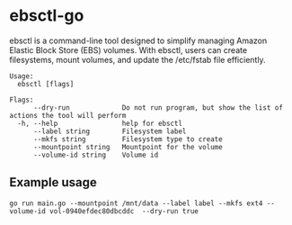 # ebsctl-go

ebsctl is a command-line tool designed to simplify managing Amazon Elastic Block Store (EBS) volumes. With ebsctl, users can create filesystems, mount volumes, and update the /etc/fstab file efficiently.

```
Usage:
  ebsctl [flags]

Flags:
      --dry-run             Do not run program, but show the list of actions the tool will perform
  -h, --help                help for ebsctl
      --label string        Filesystem label
      --mkfs string         Filesystem type to create
      --mountpoint string   Mountpoint for the volume
      --volume-id string    Volume id

```

## Example usage
```
go run main.go --mountpoint /mnt/data --label label --mkfs ext4 --volume-id vol-0940efdec80dbcddc  --dry-run true
```
